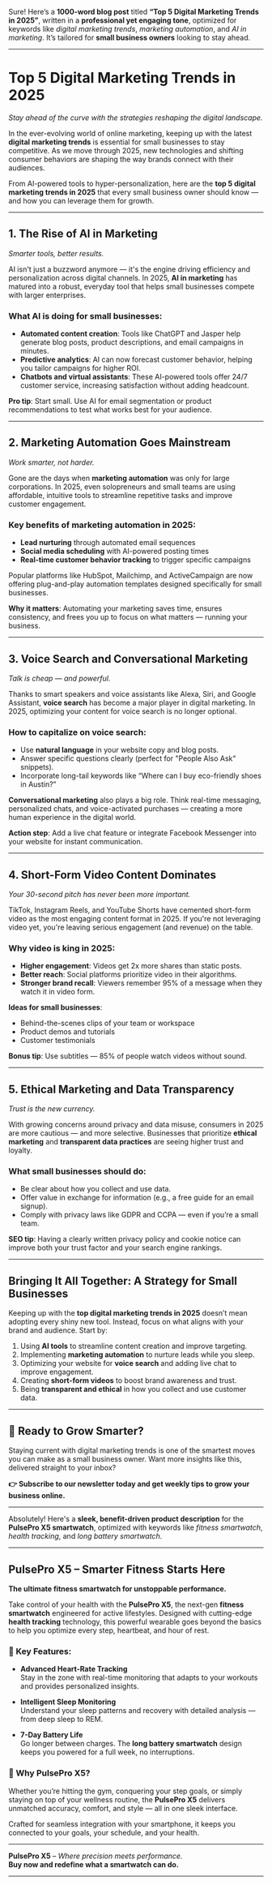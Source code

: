 Sure! Here’s a **1000-word blog post** titled **“Top 5 Digital Marketing Trends in 2025”**, written in a **professional yet engaging tone**, optimized for keywords like *digital marketing trends*, *marketing automation*, and *AI in marketing*. It’s tailored for **small business owners** looking to stay ahead.

---

# Top 5 Digital Marketing Trends in 2025  
*Stay ahead of the curve with the strategies reshaping the digital landscape.*

In the ever-evolving world of online marketing, keeping up with the latest **digital marketing trends** is essential for small businesses to stay competitive. As we move through 2025, new technologies and shifting consumer behaviors are shaping the way brands connect with their audiences.

From AI-powered tools to hyper-personalization, here are the **top 5 digital marketing trends in 2025** that every small business owner should know — and how you can leverage them for growth.

---

## 1. The Rise of AI in Marketing  
*Smarter tools, better results.*

AI isn't just a buzzword anymore — it's the engine driving efficiency and personalization across digital channels. In 2025, **AI in marketing** has matured into a robust, everyday tool that helps small businesses compete with larger enterprises.

### What AI is doing for small businesses:
- **Automated content creation**: Tools like ChatGPT and Jasper help generate blog posts, product descriptions, and email campaigns in minutes.
- **Predictive analytics**: AI can now forecast customer behavior, helping you tailor campaigns for higher ROI.
- **Chatbots and virtual assistants**: These AI-powered tools offer 24/7 customer service, increasing satisfaction without adding headcount.

**Pro tip**: Start small. Use AI for email segmentation or product recommendations to test what works best for your audience.

---

## 2. Marketing Automation Goes Mainstream  
*Work smarter, not harder.*

Gone are the days when **marketing automation** was only for large corporations. In 2025, even solopreneurs and small teams are using affordable, intuitive tools to streamline repetitive tasks and improve customer engagement.

### Key benefits of marketing automation in 2025:
- **Lead nurturing** through automated email sequences
- **Social media scheduling** with AI-powered posting times
- **Real-time customer behavior tracking** to trigger specific campaigns

Popular platforms like HubSpot, Mailchimp, and ActiveCampaign are now offering plug-and-play automation templates designed specifically for small businesses.

**Why it matters**: Automating your marketing saves time, ensures consistency, and frees you up to focus on what matters — running your business.

---

## 3. Voice Search and Conversational Marketing  
*Talk is cheap — and powerful.*

Thanks to smart speakers and voice assistants like Alexa, Siri, and Google Assistant, **voice search** has become a major player in digital marketing. In 2025, optimizing your content for voice search is no longer optional.

### How to capitalize on voice search:
- Use **natural language** in your website copy and blog posts.
- Answer specific questions clearly (perfect for "People Also Ask" snippets).
- Incorporate long-tail keywords like “Where can I buy eco-friendly shoes in Austin?”

**Conversational marketing** also plays a big role. Think real-time messaging, personalized chats, and voice-activated purchases — creating a more human experience in the digital world.

**Action step**: Add a live chat feature or integrate Facebook Messenger into your website for instant communication.

---

## 4. Short-Form Video Content Dominates  
*Your 30-second pitch has never been more important.*

TikTok, Instagram Reels, and YouTube Shorts have cemented short-form video as the most engaging content format in 2025. If you're not leveraging video yet, you're leaving serious engagement (and revenue) on the table.

### Why video is king in 2025:
- **Higher engagement**: Videos get 2x more shares than static posts.
- **Better reach**: Social platforms prioritize video in their algorithms.
- **Stronger brand recall**: Viewers remember 95% of a message when they watch it in video form.

**Ideas for small businesses**:
- Behind-the-scenes clips of your team or workspace
- Product demos and tutorials
- Customer testimonials

**Bonus tip**: Use subtitles — 85% of people watch videos without sound.

---

## 5. Ethical Marketing and Data Transparency  
*Trust is the new currency.*

With growing concerns around privacy and data misuse, consumers in 2025 are more cautious — and more selective. Businesses that prioritize **ethical marketing** and **transparent data practices** are seeing higher trust and loyalty.

### What small businesses should do:
- Be clear about how you collect and use data.
- Offer value in exchange for information (e.g., a free guide for an email signup).
- Comply with privacy laws like GDPR and CCPA — even if you’re a small team.

**SEO tip**: Having a clearly written privacy policy and cookie notice can improve both your trust factor and your search engine rankings.

---

## Bringing It All Together: A Strategy for Small Businesses

Keeping up with the **top digital marketing trends in 2025** doesn’t mean adopting every shiny new tool. Instead, focus on what aligns with your brand and audience. Start by:

1. Using **AI tools** to streamline content creation and improve targeting.  
2. Implementing **marketing automation** to nurture leads while you sleep.  
3. Optimizing your website for **voice search** and adding live chat to improve engagement.  
4. Creating **short-form videos** to boost brand awareness and trust.  
5. Being **transparent and ethical** in how you collect and use customer data.

---

## 📩 Ready to Grow Smarter?

Staying current with digital marketing trends is one of the smartest moves you can make as a small business owner. Want more insights like this, delivered straight to your inbox?

**👉 Subscribe to our newsletter today and get weekly tips to grow your business online.**

---


Absolutely! Here's a **sleek, benefit-driven product description** for the **PulsePro X5 smartwatch**, optimized with keywords like *fitness smartwatch*, *health tracking*, and *long battery smartwatch*.

---

## **PulsePro X5 – Smarter Fitness Starts Here**  
**The ultimate fitness smartwatch for unstoppable performance.**

Take control of your health with the **PulsePro X5**, the next-gen **fitness smartwatch** engineered for active lifestyles. Designed with cutting-edge **health tracking** technology, this powerful wearable goes beyond the basics to help you optimize every step, heartbeat, and hour of rest.

### 🔹 Key Features:
- **Advanced Heart-Rate Tracking**  
Stay in the zone with real-time monitoring that adapts to your workouts and provides personalized insights.

- **Intelligent Sleep Monitoring**  
Understand your sleep patterns and recovery with detailed analysis — from deep sleep to REM.

- **7-Day Battery Life**  
Go longer between charges. The **long battery smartwatch** design keeps you powered for a full week, no interruptions.

### 🔹 Why PulsePro X5?
Whether you’re hitting the gym, conquering your step goals, or simply staying on top of your wellness routine, the **PulsePro X5** delivers unmatched accuracy, comfort, and style — all in one sleek interface.

Crafted for seamless integration with your smartphone, it keeps you connected to your goals, your schedule, and your health.

---

**PulsePro X5** – *Where precision meets performance.*  
**Buy now and redefine what a smartwatch can do.**

---
